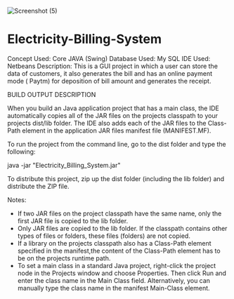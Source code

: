 ![Screenshot (5)](https://user-images.githubusercontent.com/73656057/103225537-1f85b600-4950-11eb-81f2-42e59a2b596c.png)
# Electricity-Billing-System
Concept Used: Core JAVA (Swing) 
Database Used: My SQL
IDE Used: Netbeans
Description: This is a GUI project in which a user can store the data of customers, 
it also generates the bill and has an online payment mode ( Paytm) for deposition of 
bill amount and generates the receipt.


BUILD OUTPUT DESCRIPTION


When you build an Java application project that has a main class, the IDE
automatically copies all of the JAR
files on the projects classpath to your projects dist/lib folder. The IDE
also adds each of the JAR files to the Class-Path element in the application
JAR files manifest file (MANIFEST.MF).

To run the project from the command line, go to the dist folder and
type the following:

java -jar "Electricity_Billing_System.jar" 

To distribute this project, zip up the dist folder (including the lib folder)
and distribute the ZIP file.

Notes:

* If two JAR files on the project classpath have the same name, only the first
JAR file is copied to the lib folder.
* Only JAR files are copied to the lib folder.
If the classpath contains other types of files or folders, these files (folders)
are not copied.
* If a library on the projects classpath also has a Class-Path element
specified in the manifest,the content of the Class-Path element has to be on
the projects runtime path.
* To set a main class in a standard Java project, right-click the project node
in the Projects window and choose Properties. Then click Run and enter the
class name in the Main Class field. Alternatively, you can manually type the
class name in the manifest Main-Class element.
